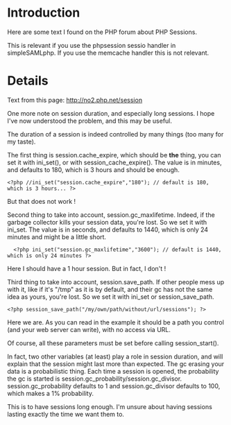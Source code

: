 # Introduction #

Here are some text I found on the PHP forum about PHP Sessions.

This is relevant if you use the phpsession sessio handler in simpleSAMLphp. If you use the memcache handler this is not relevant.


# Details #

Text from this page: http://no2.php.net/session


One more note on session duration, and especially long sessions. I hope I've now understood the problem, and this may be useful.

The duration of a session is indeed controlled by many things (too many for my taste).

The first thing is session.cache\_expire, which should be **the** thing, you can set it with ini\_set(), or with session\_cache\_expire(). The value is in minutes, and defaults to 180, which is 3 hours and should be enough.

```
<?php //ini_set("session.cache_expire","180"); // default is 180, which is 3 hours... ?>
```

But that does not work !

Second thing to take into account, session.gc\_maxlifetime. Indeed, if the garbage collector kills your session data, you're lost. So we set it with ini\_set. The value is in seconds, and defaults to 1440, which is only 24 minutes and might be a little short.

```
  <?php ini_set("session.gc_maxlifetime","3600"); // default is 1440, which is only 24 minutes ?>
```

Here I should have a 1 hour session. But in fact, I don't !

Third thing to take into account, session.save\_path. If other people mess up with it, like if it's "/tmp" as it is by default, and their gc has not the same idea as yours, you're lost. So we set it with ini\_set or session\_save\_path.

```
<?php session_save_path("/my/own/path/without/url/sessions"); ?>
```

Here we are. As you can read in the example it should be a path you control (and your web server can write), with no access via URL.

Of course, all these parameters must be set before calling session\_start().

In fact, two other variables (at least) play a role in session duration, and will explain that the session might last more than expected. The gc erasing your data is a probabilistic thing. Each time a session is opened, the probability the gc is started is session.gc\_probability/session.gc\_divisor. session.gc\_probability defaults to 1 and session.gc\_divisor defaults to 100, which makes a 1% probability.

This is to have sessions long enough. I'm unsure about having sessions lasting exactly the time we want them to.